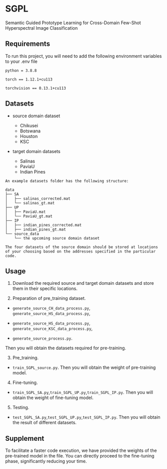 
# SGPL

Semantic Guided Prototype Learning for Cross-Domain Few-Shot Hyperspectral Image Classification

## Requirements

To run this project, you will need to add the following environment variables to your .env file

`python = 3.8.8`

`torch == 1.12.1+cu113`

`torchvision == 0.13.1+cu113`

## Datasets

- source domain dataset
  - Chikusei
  - Botswana
  - Houston
  - KSC

- target domain datasets
  - Salinas
  - PaviaU
  - Indian Pines
```
An example datasets folder has the following structure:

data
├── SA
│   ├── salinas_corrected.mat
│   └── salinas_gt.mat
├── UP
│   ├── PaviaU.mat
│   └── PaviaU_gt.mat
├── IP
│   ├── indian_pines_corrected.mat
│   ├── indian_pines_gt.mat
└── source_data
    └── the upcoming source domain dataset

The four datasets of the source domain should be stored at locations of your choosing based on the addresses specified in the particular code.

```
## Usage

1. Download the required source and target domain datasets and store them in their specific locations.

2. Preparation of pre_training dataset.
- `generate_source_CH_data_process.py`, `generate_source_HS_data_process.py`,

- `generate_source_HS_data_process.py`, `generate_source_KSC_data_process.py`,

- `generate_source_process.py`. 

Then you will obtain the datasets required for pre-training.

3. Pre_training.
- `train_SGPL_source.py`.
Then you will obtain the weight of pre-training model.

4. Fine-tuning.
- `train_SGPL_SA.py`,`train_SGPL_UP.py`,`train_SGPL_IP.py`.
Then you will obtain the weight of fine-tuning model.

5. Testing.
- `test_SGPL_SA.py`,`test_SGPL_UP.py`,`test_SGPL_IP.py`.
Then you will obtain the result of different datasets.

## Supplement
To facilitate a faster code execution, we have provided the weights of the pre-trained model in the file. You can directly proceed to the fine-tuning phase, significantly reducing your time.
